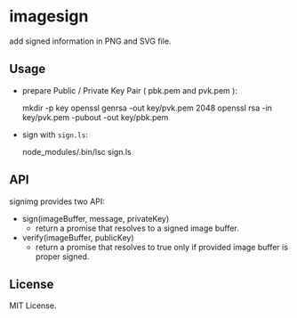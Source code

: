 # imagesign

add signed information in PNG and SVG file.


## Usage

 * prepare Public / Private Key Pair ( pbk.pem and pvk.pem ):

    mkdir -p key
    openssl genrsa -out key/pvk.pem 2048
    openssl rsa -in key/pvk.pem -pubout -out key/pbk.pem


 * sign with `sign.ls`:

    node_modules/.bin/lsc sign.ls <yourfile> <yourmessage>


## API

signimg provides two API:

 * sign(imageBuffer, message, privateKey)
   - return a promise that resolves to a signed image buffer.
 * verify(imageBuffer, publicKey)
   - return a promise that resolves to true only if provided image buffer is proper signed.


## License

MIT License.

